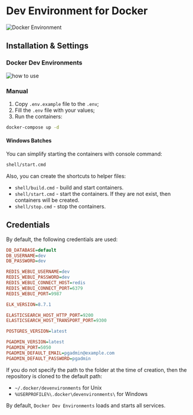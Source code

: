 # Dev Environment for Docker

<img src="https://preview.dragon-code.pro/andrey-helldar/dev-environment.svg?brand=docker" alt="Docker Environment"/> 

## Installation & Settings

### Docker Dev Environments

![how to use](.github/images/how-to-use.gif)

### Manual

1. Copy `.env.example` file to the `.env`;
2. Fill the `.env` file with your values;
3. Run the containers:

```bash
docker-compose up -d
```

#### Windows Batches

You can simplify starting the containers with console command:

```bash
shell/start.cmd
```

Also, you can create the shortcuts to helper files:

- `shell/build.cmd` - build and start containers.
- `shell/start.cmd` - start the containers. If they are not exist, then containers will be created.
- `shell/stop.cmd` - stop the containers.

## Credentials

By default, the following credentials are used:

```ini
DB_DATABASE=default
DB_USERNAME=dev
DB_PASSWORD=dev

REDIS_WEBUI_USERNAME=dev
REDIS_WEBUI_PASSWORD=dev
REDIS_WEBUI_CONNECT_HOST=redis
REDIS_WEBUI_CONNECT_PORT=6379
REDIS_WEBUI_PORT=9987

ELK_VERSION=8.7.1

ELASTICSEARCH_HOST_HTTP_PORT=9200
ELASTICSEARCH_HOST_TRANSPORT_PORT=9300

POSTGRES_VERSION=latest

PGADMIN_VERSION=latest
PGADMIN_PORT=5050
PGADMIN_DEFAULT_EMAIL=pgadmin@example.com
PGADMIN_DEFAULT_PASSWORD=pgadmin
```

If you do not specify the path to the folder at the time of creation, then the repository is cloned to the default path:

- `~/.docker/devenvironments` for Unix
- `%USERPROFILE%\.docker\devenvironments\` for Windows

By default, `Docker Dev Environments` loads and starts all services.
